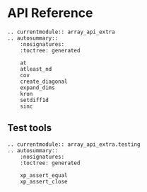 # API Reference

```{eval-rst}
.. currentmodule:: array_api_extra
.. autosummary::
    :nosignatures:
    :toctree: generated

    at
    atleast_nd
    cov
    create_diagonal
    expand_dims
    kron
    setdiff1d
    sinc
```

## Test tools

```{eval-rst}
.. currentmodule:: array_api_extra.testing
.. autosummary::
    :nosignatures:
    :toctree: generated

    xp_assert_equal
    xp_assert_close
```
